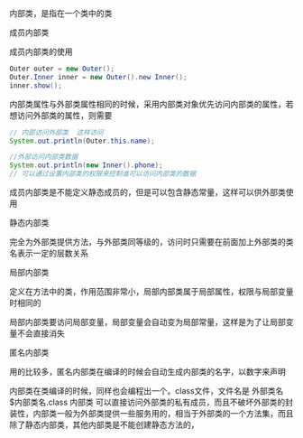 内部类，是指在一个类中的类

成员内部类

成员内部类的使用

```java
Outer outer = new Outer();
Outer.Inner inner = new Outer().new Inner();
inner.show();
```

内部类属性与外部类属性相同的时候，采用内部类对象优先访问内部类的属性，若想访问外部类的属性，则需要

```java
// 内部访问外部类  这样访问
System.out.println(Outer.this.name);
```



```java
//外部访问内部类数据
System.out.println(new Inner().phone);
// 可以通过设置内部类的权限来控制谁可以访问内部类的数据
```

成员内部类是不能定义静态成员的，但是可以包含静态常量，这样可以供外部类使用



静态内部类



完全为外部类提供方法，与外部类同等级的，访问时只需要在前面加上外部类的类名表示一定的层数关系



局部内部类

定义在方法中的类，作用范围非常小，局部内部类属于局部属性，权限与局部变量时相同的

局部内部类要访问局部变量，局部变量会自动变为局部常量，这样是为了让局部变量不会直接消失

匿名内部类

用的比较多，匿名内部类在编译的时候会自动生成内部类的名字，以数字来声明

内部类在类编译的时候，同样也会编程出一个。class文件，文件名是 外部类名$内部类名.class
内部类 可以直接访问外部类的私有成员，而且不破坏外部类的封装性，内部类一般为外部类提供一些服务用的，相当于外部类的一个方法集，而且除了静态内部类，其他内部类是不能创建静态方法的，
